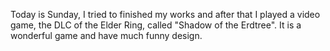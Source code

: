 Today is Sunday, I tried to finished my works and after that I played a video game, the DLC of the Elder Ring, called "Shadow of the Erdtree". It is a wonderful game and have much funny design.
